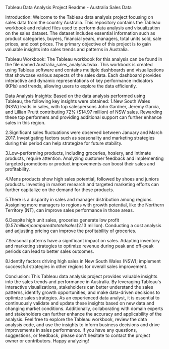Tableau Data Analysis Project Readme - Australia Sales Data

Introduction:
Welcome to the Tableau data analysis project focusing on sales data from the country Australia. This repository contains the Tableau workbook and related files used to perform data analysis and visualization on the sales dataset. The dataset includes essential information such as product categories, buyers, financial years, managers, total units sold, sale prices, and cost prices. The primary objective of this project is to gain valuable insights into sales trends and patterns in Australia.

Tableau Workbook:
The Tableau workbook for this analysis can be found in the file named Australia_sales_analysis.twbx. This workbook is created using Tableau software and contains multiple dashboards and visualizations that showcase various aspects of the sales data. Each dashboard provides interactive and dynamic representations of key performance indicators (KPIs) and trends, allowing users to explore the data efficiently.

Data Analysis Insights:
Based on the data analysis performed using Tableau, the following key insights were obtained:
1.New South Wales (NSW) leads in sales, with top salespersons John Gardner, Jeremy Garcia, and Lillian Pruitt contributing 72% ($14.97 million) of NSW sales. Rewarding these top performers and providing additional support can further enhance sales in this region.

2.Significant sales fluctuations were observed between January and March 2017. Investigating factors such as seasonality and marketing strategies during this period can help strategize for future stability.

3.Low-performing products, including groceries, hosiery, and intimate products, require attention. Analyzing customer feedback and implementing targeted promotions or product improvements can boost their sales and profitability.

4.Mens products show high sales potential, followed by shoes and juniors products. Investing in market research and targeted marketing efforts can further capitalize on the demand for these products.

5.There is a disparity in sales and manager distribution among regions. Assigning more managers to regions with growth potential, like the Northern Territory (NT), can improve sales performance in those areas.

6.Despite high unit sales, groceries generate low profit ($0.57 million) compared to total sales ($2.13 million). Conducting a cost analysis and adjusting pricing can improve the profitability of groceries.

7.Seasonal patterns have a significant impact on sales. Adapting inventory and marketing strategies to optimize revenue during peak and off-peak periods can lead to better sales outcomes.

8.Identify factors driving high sales in New South Wales (NSW); implement successful strategies in other regions for overall sales improvement.

Conclusion:
This Tableau data analysis project provides valuable insights into the sales trends and performance in Australia. By leveraging Tableau's interactive visualizations, stakeholders can better understand the sales patterns, identify growth opportunities, and make data-driven decisions to optimize sales strategies.
As an experienced data analyst, it is essential to continuously validate and update these insights based on new data and changing market conditions. Additionally, collaborating with domain experts and stakeholders can further enhance the accuracy and applicability of the analysis.
Feel free to explore the Tableau workbook, review the data analysis code, and use the insights to inform business decisions and drive improvements in sales performance.
If you have any questions, suggestions, or feedback, please don't hesitate to contact the project owner or contributors.
Happy analyzing!
